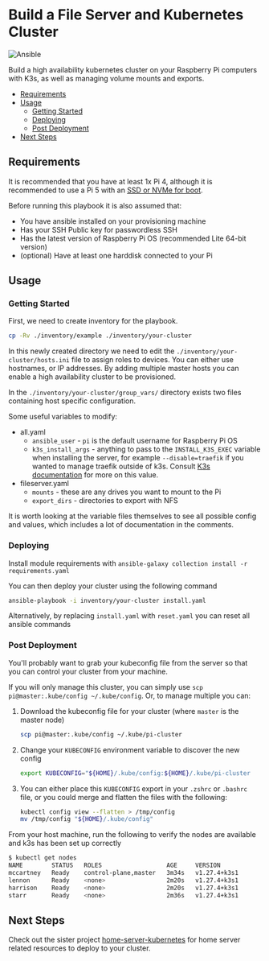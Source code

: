# Build a File Server and Kubernetes Cluster

![Ansible](https://github.com/drinkataco/home-server-ansible/actions/workflows/ansible-lint.yaml/badge.svg)

Build a high availability kubernetes cluster on your Raspberry Pi computers with K3s, as well as managing volume mounts and exports.

<!-- vim-md-toc format=bullets ignore=^TODO$ -->
* [Requirements](#requirements)
* [Usage](#usage)
  * [Getting Started](#getting-started)
  * [Deploying](#deploying)
  * [Post Deployment](#post-deployment)
* [Next Steps](#next-steps)
<!-- vim-md-toc END -->

## Requirements

It is recommended that you have at least 1x Pi 4, although it is recommended to use a Pi 5 with an [SSD or NVMe for boot](https://www.makeuseof.com/boot-raspberry-pi-4-via-ssd-network/).

Before running this playbook it is also assumed that:

- You have ansible installed on your provisioning machine
- Has your SSH Public key for passwordless SSH
- Has the latest version of Raspberry Pi OS (recommended Lite 64-bit version)
- (optional) Have at least one harddisk connected to your Pi

## Usage

### Getting Started

First, we need to create inventory for the playbook.

```bash
cp -Rv ./inventory/example ./inventory/your-cluster
```

In this newly created directory we need to edit the `./inventory/your-cluster/hosts.ini` file to assign roles to devices. You can either use hostnames, or IP addresses. By adding multiple master hosts you can enable a high availability cluster to be provisioned.

In the `./inventory/your-cluster/group_vars/` directory exists two files containing host specific configuration.

Some useful variables to modify:

- all.yaml
    - `ansible_user` - `pi` is the default username for Raspberry Pi OS
    - `k3s_install_args` - anything to pass to the `INSTALL_K3S_EXEC` variable when installing the server, for example `--disable=traefik` if you wanted to manage traefik outside of k3s. Consult [K3s documentation](https://docs.k3s.io/installation/configuration) for more on this value.
- fileserver.yaml
    - `mounts` - these are any drives you want to mount to the Pi
    - `export_dirs` - directories to export with NFS

It is worth looking at the variable files themselves to see all possible config and values, which includes a lot of documentation in the comments.

### Deploying

Install module requirements with `ansible-galaxy collection install -r requirements.yaml`

You can then deploy your cluster using the following command

```bash
ansible-playbook -i inventory/your-cluster install.yaml
```

Alternatively, by replacing `install.yaml` with `reset.yaml` you can reset all ansible commands

### Post Deployment

You'll probably want to grab your kubeconfig file from the server so that you can control your cluster from your machine.

If you will only manage this cluster, you can simply use `scp pi@master:.kube/config ~/.kube/config`. Or, to manage multiple you can:

1. Download the kubeconfig file for your cluster (where `master` is the master node)
    ```bash
    scp pi@master:.kube/config ~/.kube/pi-cluster
    ```

1. Change your `KUBECONFIG` environment variable to discover the new config
    ```bash
    export KUBECONFIG="${HOME}/.kube/config:${HOME}/.kube/pi-cluster
    ```

1. You can either place this `KUBECONFIG` export in your `.zshrc` or `.bashrc` file, or you could merge and flatten the files with the following:
    ```bash
    kubectl config view --flatten > /tmp/config
    mv /tmp/config "${HOME}/.kube/config"
    ```

From your host machine, run the following to verify the nodes are available and k3s has been set up correctly

```bash
$ kubectl get nodes
NAME        STATUS   ROLES                  AGE     VERSION
mccartney   Ready    control-plane,master   3m34s   v1.27.4+k3s1
lennon      Ready    <none>                 2m20s   v1.27.4+k3s1
harrison    Ready    <none>                 2m20s   v1.27.4+k3s1
starr       Ready    <none>                 2m36s   v1.27.4+k3s1
```

## Next Steps

Check out the sister project [home-server-kubernetes](https://github.com/drinkataco/home-server-kubernetes) for home server related resources to deploy to your cluster.


